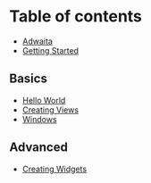 # Table of contents

* [Adwaita][1]
* [Getting Started][2]

## Basics

* [Hello World][3]
* [Creating Views][4]
* [Windows][5]

## Advanced

* [Creating Widgets][6]

[1]:	README.md
[2]:	user-manual/GettingStarted.md
[3]:	user-manual/Basics/HelloWorld.md
[4]:   user-manual/Basics/CreatingViews.md
[5]:   user-manual/Basics/Windows.md
[6]:   user-manual/Advanced/CreatingWidgets.md
